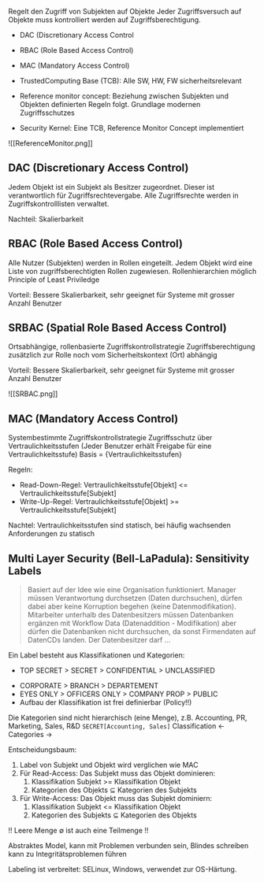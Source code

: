 Regelt den Zugriff von Subjekten auf Objekte
Jeder Zugriffsversuch auf Objekte muss kontrolliert werden auf Zugriffsberechtigung.

* DAC (Discretionary Access Control
* RBAC (Role Based Access Control)
* MAC (Mandatory Access Control)

* TrustedComputing Base (TCB): Alle SW, HW, FW sicherheitsrelevant
* Reference monitor concept: Beziehung zwischen Subjekten und Objekten definierten Regeln folgt. Grundlage modernen Zugriffsschutzes
* Security Kernel: Eine TCB, Reference Monitor Concept implementiert

![[ReferenceMonitor.png]]

## DAC  (Discretionary Access Control)
Jedem Objekt ist ein Subjekt als Besitzer zugeordnet. Dieser ist verantwortlich für Zugriffsrechtevergabe.
Alle Zugriffsrechte werden in Zugriffskontrolllisten verwaltet.

Nachteil: Skalierbarkeit

## RBAC (Role Based Access Control)
Alle Nutzer (Subjekten) werden in Rollen eingeteilt. Jedem Objekt wird eine Liste von zugriffsberechtigten Rollen zugewiesen.
Rollenhierarchien möglich
Principle of Least Priviledge

Vorteil: Bessere Skalierbarkeit, sehr geeignet für Systeme mit grosser Anzahl Benutzer

## SRBAC (Spatial Role Based Access Control)
Ortsabhängige, rollenbasierte Zugriffskontrollstrategie
Zugriffsberechtigung zusätzlich zur Rolle noch vom Sicherheitskontext (Ort) abhängig

Vorteil: Bessere Skalierbarkeit, sehr geeignet für Systeme mit grosser Anzahl Benutzer

![[SRBAC.png]]

## MAC (Mandatory Access Control)

Systembestimmte Zugriffskontrollstrategie
Zugriffsschutz über Vertraulichkeitsstufen (Jeder Benutzer erhält Freigabe für eine Vertraulichkeitsstufe)
Basis = {Vertraulichkeitsstufen}

Regeln:
* Read-Down-Regel: Vertraulichkeitsstufe[Objekt] <= Vertraulichkeitsstufe[Subjekt]
* Write-Up-Regel: Vertraulichkeitsstufe[Objekt] >= Vertraulichkeitsstufe[Subjekt]

Nachtel: Vertraulichkeitsstufen sind statisch, bei häufig wachsenden Anforderungen zu statisch

## Multi Layer Security (Bell-LaPadula): Sensitivity Labels

> Basiert auf der Idee wie eine Organisation funktioniert. 
> Manager müssen Verantwortung durchsetzen (Daten durchsuchen), dürfen dabei aber keine Korruption begehen (keine Datenmodifikation). 
> Mitarbeiter unterhalb des Datenbesitzers müssen Datenbanken ergänzen mit Workflow Data (Datenaddition - Modifikation) aber dürfen die Datenbanken nicht durchsuchen, da sonst Firmendaten auf DatenCDs landen.
> Der Datenbesitzer darf … 

Ein Label besteht aus Klassifikationen und Kategorien:
- TOP SECRET > SECRET > CONFIDENTIAL > UNCLASSIFIED
* CORPORATE > BRANCH > DEPARTEMENT
* EYES ONLY > OFFICERS ONLY > COMPANY PROP > PUBLIC
* Aufbau der Klassifikation ist frei definierbar (Policy!!)

Die Kategorien sind nicht hierarchisch (eine Menge), z.B. Accounting, PR, Marketing, Sales, R&D
`SECRET[Accounting, Sales]`
Classification ← Categories →

Entscheidungsbaum:
1. Label von Subjekt und Objekt wird verglichen wie MAC
2. Für Read-Access: Das Subjekt muss das Objekt dominieren:
	1. Klassifikation Subjekt >= Klassifikation Objekt
	2. Kategorien des Objekts $\subseteq$ Kategorien des Subjekts
3. Für Write-Access: Das Objekt muss das Subjekt dominiern:
	1. Klassifikation Subjekt <= Klassifikation Objekt
	2. Kategorien des Subjekts $\subseteq$ Kategorien des Objekts

!! Leere Menge $\emptyset$ ist auch eine Teilmenge !! 


Abstraktes Model, kann mit Problemen verbunden sein, Blindes schreiben kann zu Integritätsproblemen führen

Labeling ist verbreitet: SELinux, Windows, verwendet zur OS-Härtung.